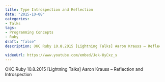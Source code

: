 ```yaml
---
title: Type Introspection and Reflection
date: "2015-10-08"
categories:
- Talks
tags:
- Programming Concepts
- Ruby
draft: "false"
description: OKC Ruby 10.8.2015 [Lightning Talks] Aaron Krauss – Reflection and Introspection

videoUrl: https://www.youtube.com/embed/Jek-UyCxz_s
---
```

OKC Ruby 10.8.2015 [Lightning Talks] Aaron Krauss – Reflection and Introspection
